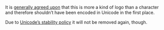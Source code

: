It is [generally agreed upon](https://web.archive.org/web/20130811221918/http://blogs.msdn.com/b/michkap/archive/2005/01/29/363208.aspx)
that this is more a kind of logo than a character and therefore shouldn’t have been
encoded in Unicode in the first place.

Due to [Unicode’s stability policy](https://www.unicode.org/policies/stability_policy.html)
it will not be removed again, though.
